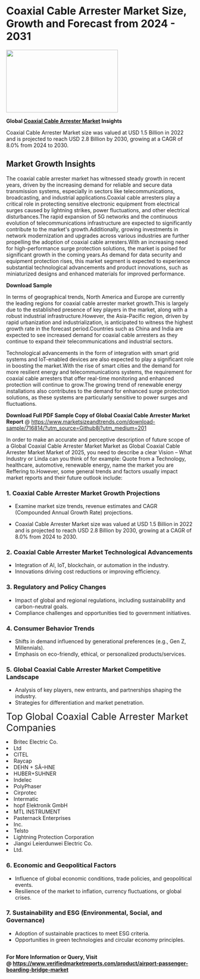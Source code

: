 <H1>Coaxial Cable Arrester Market Size, Growth and Forecast from 2024 - 2031</H1><img class="aligncenter size-medium wp-image-584254" src="https://thirdeyenews.in/wp-content/uploads/2024/09/Global-Market-Research-300x168.jpeg" alt="" width="300" height="168" /><p><strong>Global&nbsp;<a href="https://www.marketsizeandtrends.com/download-sample/716814/?utm_source=Github8j?utm_medium=201">Coaxial Cable Arrester Market</a> Insights</strong></p><p>Coaxial Cable Arrester Market size was valued at USD 1.5 Billion in 2022 and is projected to reach USD 2.8 Billion by 2030, growing at a CAGR of 8.0% from 2024 to 2030.</p><p><h2>Market Growth Insights</h2> <p>The coaxial cable arrester market has witnessed steady growth in recent years, driven by the increasing demand for reliable and secure data transmission systems, especially in sectors like telecommunications, broadcasting, and industrial applications.Coaxial cable arresters play a critical role in protecting sensitive electronic equipment from electrical surges caused by lightning strikes, power fluctuations, and other electrical disturbances.The rapid expansion of 5G networks and the continuous evolution of telecommunications infrastructure are expected to significantly contribute to the market's growth.Additionally, growing investments in network modernization and upgrades across various industries are further propelling the adoption of coaxial cable arresters.With an increasing need for high-performance surge protection solutions, the market is poised for significant growth in the coming years.As demand for data security and equipment protection rises, this market segment is expected to experience substantial technological advancements and product innovations, such as miniaturized designs and enhanced materials for improved performance.</p> <p><strong>Download Sample</strong></p> <p>In terms of geographical trends, North America and Europe are currently the leading regions for coaxial cable arrester market growth.This is largely due to the established presence of key players in the market, along with a robust industrial infrastructure.However, the Asia-Pacific region, driven by rapid urbanization and industrialization, is anticipated to witness the highest growth rate in the forecast period.Countries such as China and India are expected to see increased demand for coaxial cable arresters as they continue to expand their telecommunications and industrial sectors.</p> <p>Technological advancements in the form of integration with smart grid systems and IoT-enabled devices are also expected to play a significant role in boosting the market.With the rise of smart cities and the demand for more resilient energy and telecommunications systems, the requirement for coaxial cable arresters that offer real-time monitoring and enhanced protection will continue to grow.The growing trend of renewable energy installations also contributes to the demand for enhanced surge protection solutions, as these systems are particularly sensitive to power surges and fluctuations.</p> <p><span class=""><strong>Download Full PDF Sample Copy of Global Coaxial Cable Arrester Market Report</strong> @ <a href="https://www.marketsizeandtrends.com/download-sample/716814/?utm_source=Github8j?utm_medium=201" target="_blank">https://www.marketsizeandtrends.com/download-sample/716814/?utm_source=Github8j?utm_medium=201</a></span></p><p>In order to make an accurate and perceptive description of future scope of a Global&nbsp;Coaxial Cable Arrester Market Market as Global&nbsp;Coaxial Cable Arrester Market Market of 2025, you need to describe a clear Vision &ndash; What Industry or Linda can you think of for example: Quote from a Technology, healthcare, automotive, renewable energy, name the market you are Reffering to.However, some general trends and factors usually impact market reports and their future outlook include:</p><h3>1.&nbsp;<strong>Coaxial Cable Arrester Market Growth Projections</strong></h3><ul><li>Examine market size trends, revenue estimates and CAGR (Compounded Annual Growth Rate) projections.</li><li><p>Coaxial Cable Arrester Market size was valued at USD 1.5 Billion in 2022 and is projected to reach USD 2.8 Billion by 2030, growing at a CAGR of 8.0% from 2024 to 2030.</p></li></ul><h3>2.&nbsp;<strong>Coaxial Cable Arrester Market Technological Advancements</strong></h3><ul><li>Integration of AI, IoT, blockchain, or automation in the industry.</li><li>Innovations driving cost reductions or improving efficiency.</li></ul><h3>3.&nbsp;<strong>Regulatory and Policy Changes</strong></h3><ul><li>Impact of global and regional regulations, including sustainability and carbon-neutral goals.</li><li>Compliance challenges and opportunities tied to government initiatives.</li></ul><h3>4.&nbsp;<strong>Consumer Behavior Trends</strong></h3><ul><li>Shifts in demand influenced by generational preferences (e.g., Gen Z, Millennials).</li><li>Emphasis on eco-friendly, ethical, or personalized products/services.</li></ul><h3>5.&nbsp;<strong>Global Coaxial Cable Arrester Market Competitive Landscape</strong></h3><ul><li>Analysis of key players, new entrants, and partnerships shaping the industry.</li><li>Strategies for differentiation and market penetration.</li></ul><p data-pm-slice="1 1 []"><span style="color: inherit; font-family: inherit; font-size: 25px;">Top Global Coaxial Cable Arrester Market Companies</span></p><div class="" data-test-id=""><p><li>Britec Electric Co.</li><li> Ltd</li><li> CITEL</li><li> Raycap</li><li> DEHN + SÃ–HNE</li><li> HUBER+SUHNER</li><li> Indelec</li><li> PolyPhaser</li><li> Cirprotec</li><li> Intermatic</li><li> hopf Elektronik GmbH</li><li> MTL INSTRUMENT</li><li> Pasternack Enterprises</li><li> Inc.</li><li> Telsto</li><li> Lightning Protection Corporation</li><li> Jiangxi Leierdunwei Electric Co.</li><li> Ltd.</li></p></div><h3>6.&nbsp;<strong>Economic and Geopolitical Factors</strong></h3><ul><li>Influence of global economic conditions, trade policies, and geopolitical events.</li><li>Resilience of the market to inflation, currency fluctuations, or global crises.</li></ul><h3>7.&nbsp;<strong>Sustainability and ESG (Environmental, Social, and Governance)</strong></h3><ul><li>Adoption of sustainable practices to meet ESG criteria.</li><li>Opportunities in green technologies and circular economy principles.</li></ul><h2><strong style="font-size: 14px;">For More Information or Query, Visit @&nbsp;</strong><a style="background-color: #ffffff; font-size: 14px;" href="https://www.marketsizeandtrends.com/report/coaxial-cable-arrester-market/" target="_blank">https://www.verifiedmarketreports.com/product/airport-passenger-boarding-bridge-market</a></h2>